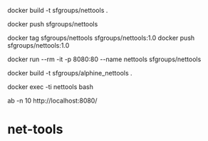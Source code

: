 
docker build -t sfgroups/nettools .

docker push sfgroups/nettools

docker tag sfgroups/nettools sfgroups/nettools:1.0
docker push sfgroups/nettools:1.0

docker run --rm -it -p 8080:80 --name nettools sfgroups/nettools

docker build -t sfgroups/alphine_nettools .

docker exec -ti nettools bash


ab -n 10  http://localhost:8080/

# net-tools
